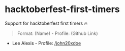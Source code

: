 # hacktoberfest-first-timers
Support for hacktoberfest first timers 🔥 

> Format: 
  (Name) - Profile: (Github Link) 

* Lee Alexis - Profile: [/john20xdoe](https://github.com/john20xdoe)
